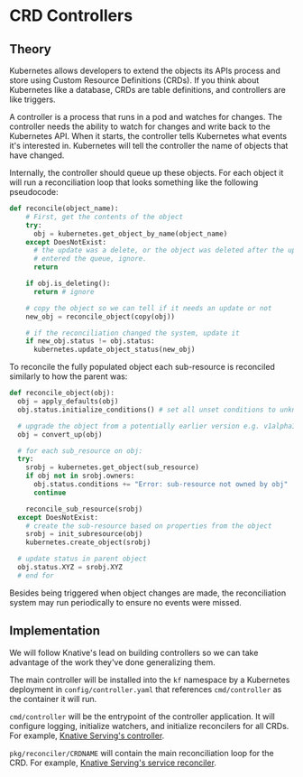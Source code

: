 # CRD Controllers

## Theory

Kubernetes allows developers to extend the objects its APIs process and store
using Custom Resource Definitions (CRDs). If you think about Kubernetes like a
database, CRDs are table definitions, and controllers are like triggers.

A controller is a process that runs in a pod and watches for changes. The
controller needs the ability to watch for changes and write back to the
Kubernetes API. When it starts, the controller tells Kubernetes what events
it's interested in. Kubernetes will tell the controller the name of objects that
have changed.

Internally, the controller should queue up these objects. For each object it
will run a reconciliation loop that looks something like the following pseudocode:

``` python
def reconcile(object_name):
    # First, get the contents of the object
    try:
      obj = kubernetes.get_object_by_name(object_name)
    except DoesNotExist:
      # the update was a delete, or the object was deleted after the update
      # entered the queue, ignore.
      return

    if obj.is_deleting():
      return # ignore

    # copy the object so we can tell if it needs an update or not
    new_obj = reconcile_object(copy(obj))

    # if the reconciliation changed the system, update it
    if new_obj.status != obj.status:
      kubernetes.update_object_status(new_obj)
```

To reconcile the fully populated object each sub-resource is reconciled
similarly to how the parent was:

``` python
def reconcile_object(obj):
  obj = apply_defaults(obj)
  obj.status.initialize_conditions() # set all unset conditions to unknown

  # upgrade the object from a potentially earlier version e.g. v1alpha1 to v1beta1
  obj = convert_up(obj)

  # for each sub_resource on obj:
  try:
    srobj = kubernetes.get_object(sub_resource)
    if obj not in srobj.owners:
      obj.status.conditions += "Error: sub-resource not owned by obj"
      continue

    reconcile_sub_resource(srobj)
  except DoesNotExist:
    # create the sub-resource based on properties from the object
    srobj = init_subresource(obj)
    kubernetes.create_object(srobj)

  # update status in parent object
  obj.status.XYZ = srobj.XYZ
  # end for
```

Besides being triggered when object changes are made, the reconciliation system
may run periodically to ensure no events were missed.

## Implementation

We will follow Knative's lead on building controllers so we can take advantage
of the work they've done generalizing them.

The main controller will be installed into the `kf` namespace by a Kubernetes
deployment in `config/controller.yaml` that references `cmd/controller` as the
container it will run.

`cmd/controller` will be the entrypoint of the controller application. It will
configure logging, initialize watchers, and initialize reconcilers for all CRDs.
For example, [Knative Serving's controller](https://github.com/knative/serving/blob/master/cmd/controller/main.go).

`pkg/reconciler/CRDNAME` will contain the main reconciliation loop for the CRD.
For example, [Knative Serving's service reconciler](https://github.com/knative/serving/tree/master/pkg/reconciler/service).

